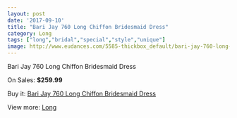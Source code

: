 ```yaml
---
layout: post
date: '2017-09-10'
title: "Bari Jay 760 Long Chiffon Bridesmaid Dress"
category: Long
tags: ["long","bridal","special","style","unique"]
image: http://www.eudances.com/5585-thickbox_default/bari-jay-760-long-chiffon-bridesmaid-dress.jpg
---
```

Bari Jay 760 Long Chiffon Bridesmaid Dress

On Sales: **$259.99**
<a href="https://www.eudances.com/en/long/1927-bari-jay-760-long-chiffon-bridesmaid-dress.html"><amp-img layout="responsive" width="600" height="600" src="//www.eudances.com/5585-thickbox_default/bari-jay-760-long-chiffon-bridesmaid-dress.jpg" alt="Bari Jay 760 Long Chiffon Bridesmaid Dress 0" /></a>
<a href="https://www.eudances.com/en/long/1927-bari-jay-760-long-chiffon-bridesmaid-dress.html"><amp-img layout="responsive" width="600" height="600" src="//www.eudances.com/5586-thickbox_default/bari-jay-760-long-chiffon-bridesmaid-dress.jpg" alt="Bari Jay 760 Long Chiffon Bridesmaid Dress 1" /></a>

Buy it: [Bari Jay 760 Long Chiffon Bridesmaid Dress](https://www.eudances.com/en/long/1927-bari-jay-760-long-chiffon-bridesmaid-dress.html "Bari Jay 760 Long Chiffon Bridesmaid Dress")

View more: [Long](https://www.eudances.com/en/21-long "Long")